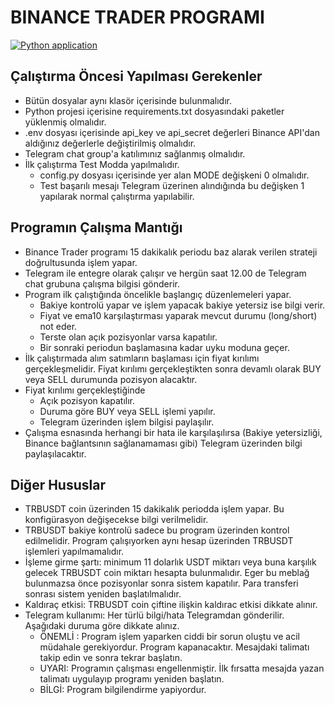 # BINANCE TRADER PROGRAMI

[![Python application](https://github.com/unisebcin/YahooMail/actions/workflows/python-app.yml/badge.svg)](https://github.com/unisebcin/YahooMail/actions/workflows/python-app.yml)

## Çalıştırma Öncesi Yapılması Gerekenler

- Bütün dosyalar aynı klasör içerisinde bulunmalıdır.
- Python projesi içerisine requirements.txt dosyasındaki paketler yüklenmiş olmalıdır.
- .env dosyası içerisinde api_key ve api_secret değerleri Binance API'dan aldığınız değerlerle değiştirilmiş olmalıdır.
- Telegram chat group'a katılımınız sağlanmış olmalıdır.
- İlk çalıştırma Test Modda yapılmalıdır. 
  - config.py dosyası içerisinde yer alan MODE değişkeni 0 olmalıdır. 
  - Test başarılı mesajı Telegram üzerinen alındığında bu değişken 1 yapılarak normal çalıştırma yapılabilir.

## Programın Çalışma Mantığı
- Binance Trader programı 15 dakikalık periodu baz alarak verilen strateji doğrultusunda işlem yapar.
- Telegram ile entegre olarak çalışır ve hergün saat 12.00 de Telegram chat grubuna çalışma bilgisi gönderir.
- Program ilk çalıştığında öncelikle başlangıç düzenlemeleri yapar.
  - Bakiye kontrolü yapar ve işlem yapacak bakiye yetersiz ise bilgi verir.
  - Fiyat ve ema10 karşılaştırması yaparak mevcut durumu (long/short) not eder.
  - Terste olan açık pozisyonlar varsa kapatılır. 
  - Bir sonraki periodun başlamasına kadar uyku moduna geçer.
- İlk çalıştırmada alım satımların başlaması için fiyat kırılımı gerçekleşmelidir. Fiyat kırılımı gerçekleştikten sonra devamlı olarak BUY veya SELL durumunda pozisyon alacaktır.
- Fiyat kırılımı gerçekleştiğinde 
  - Açık pozisyon kapatılır.
  - Duruma göre BUY veya SELL işlemi yapılır.
  - Telegram üzerinden işlem bilgisi paylaşılır.
- Çalışma esnasında herhangi bir hata ile karşılaşılırsa (Bakiye yetersizliği, Binance bağlantsının sağlanamaması gibi) Telegram üzerinden bilgi paylaşılacaktır.


## Diğer Hususlar

- TRBUSDT coin üzerinden 15 dakikalık periodda işlem yapar. Bu konfigürasyon değişecekse bilgi verilmelidir.
- TRBUSDT bakiye kontrolü sadece bu program üzerinden kontrol edilmelidir. Program çalışıyorken aynı hesap üzerinden TRBUSDT işlemleri yapılmamalıdır.
- İşleme girme şartı: minimum 11 dolarlık USDT miktarı veya buna karşılık gelecek TRBUSDT coin miktarı hesapta bulunmalıdır. Eger bu meblağ bulunmazsa önce pozisyonlar sonra sistem kapatılır. Para transferi sonrası sistem yeniden başlatılmalıdır.
- Kaldıraç etkisi: TRBUSDT coin çiftine ilişkin kaldırac etkisi dikkate alınır. 
- Telegram kullanımı: Her türlü bilgi/hata Telegramdan gönderilir. Aşağıdaki duruma göre dikkate alınız.
  - ÖNEMLİ : Program işlem yaparken ciddi bir sorun oluştu ve acil müdahale gerekiyordur. Program kapanacaktır. Mesajdaki talimatı takip edin ve sonra tekrar başlatın.
  - UYARI: Programın çalışması engellenmiştir. İlk fırsatta mesajda yazan talimatı uygulayıp programı yeniden başlatın.
  - BİLGİ: Program bilgilendirme yapiyordur.
